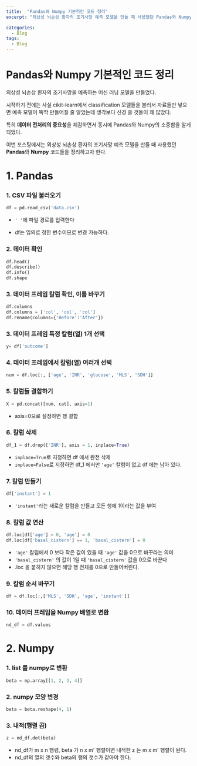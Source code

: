 ```yaml
---
title:  "Pandas와 Numpy 기본적인 코드 정리"
excerpt: "외상성 뇌손상 환자의 조기사망 예측 모델을 만들 때 사용했던 Pandas와 Numpy 코드들을 정리했다."

categories:
  - Blog
tags:
  - Blog
---
```


# Pandas와 Numpy 기본적인 코드 정리

외상성 뇌손상 환자의 조기사망을 예측하는 머신 러닝 모델을 만들었다.  

시작하기 전에는 사실 cikit-learn에서 classification 모델들을 불러서 자료들만 넣으면 예측 모델이 뚝딱 만들어질 줄 알았는데 생각보다 신경 쓸 것들이 꽤 많았다. 

특히 **데이터 전처리의 중요성**을 체감하면서 동시에 Pandas와 Numpy의 소중함을 알게 되었다.

이번 포스팅에서는 외상성 뇌손상 환자의 조기사망 예측 모델을 만들 때 사용했던 **Pandas**와 **Numpy** 코드들을 정리하고자 한다.



# 1. Pandas

### 1. CSV 파일 불러오기  

```python
df = pd.read_csv('data.csv') 
```
* `' '`에 파일 경로를 입력한다  

* df는 임의로 정한 변수이므로 변경 가능하다.

### 2. 데이터 확인
```python
df.head()
df.describe()
df.info()
df.shape
```

### 3. 데이터 프레임 칼럼 확인, 이름 바꾸기
```python
df.columns
df.columns = ['col', 'col', 'col']
df.rename(columns={'Before':'After'})
```

### 3. 데이터 프레임 특정 칼럼(열) 1개 선택

```python
y= df['outcome']
```

### 4. 데이터 프레임에서 칼럼(열) 여러개 선택

```python
num = df.loc[:, ['age', 'INR', 'glucose', 'MLS', 'SDH']]
```

### 5. 칼럼들 결합하기

``` python
X = pd.concat([num, cat], axis=1)
```

* axis=0으로 설정하면 행 결합

### 6. 칼럼 삭제
```python
df_1 = df.drop(['INR'], axis = 1, inplace=True)
```
* `inplace=True`로 지정하면 df 에서 완전 삭제
* `inplace=False`로 지정하면 df_1 에서만 `'age'` 칼럼이 없고 df 에는 남아 있다.


### 7. 칼럼 만들기
```python
df['instant'] = 1
```

* `'instant'`라는 새로운 칼럼을 만들고 모든 행에 1이라는 값을 부여

### 8. 칼럼 값 연산
```python
df.loc[df['age'] < 0, 'age'] = 0
df.loc[df['basal_cistern'] == 1, 'basal_cistern'] = 0
```
* `'age'` 칼럼에서 0 보다 작은 값이 있을 때 `'age'` 값을 0으로 바꾸라는 의미
* `'basal_cistern'` 의 값이 1일 때 `'basal_cistern'` 값을 0으로 바꾼다
* .loc 을 붙히지 않으면 해당 행 전체를 0으로 만들어버린다.

### 9. 칼럼 순서 바꾸기

```python
df = df.loc[:,['MLS', 'SDH', 'age', 'instant']]
```

### 10. 데이터 프레임을 Numpy 배열로 변환
```python
nd_df = df.values
```


# 2. Numpy

### 1. list 를 numpy로 변환
```python
beta = np.array[[1, 2, 3, 4]]
```

### 2. numpy 모양 변경
```python
beta = beta.reshape(4, 1)
```

### 3. 내적(행렬 곱)
```python
z = nd_df.dot(beta)
```
* nd_df가 m x n 행령, beta 가 n x m' 행렬이면 내적한 z 는 m x m' 행렬이 된다.
* nd_df의 열의 갯수와 beta의 행의 갯수가 같아야 한다.

